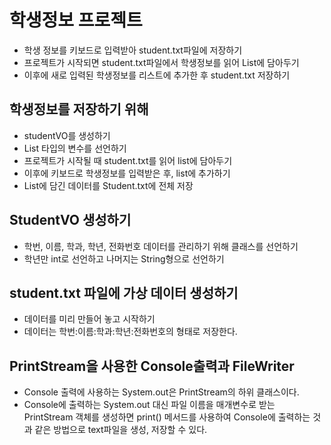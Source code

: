 # 학생정보 프로젝트
* 학생 정보를 키보드로 입력받아 student.txt파일에 저장하기
* 프로젝트가 시작되면 student.txt파일에서 학생정보를 읽어 List에 담아두기
* 이후에 새로 입력된 학생정보를 리스트에 추가한 후 student.txt 저장하기

## 학생정보를 저장하기 위해
* studentVO를 생성하기
* List<StudentVO> 타입의 변수를 선언하기
* 프로젝트가 시작될 때 student.txt를 읽어 list에 담아두기
* 이후에 키보드로 학생정보를 입력받은 후, list에 추가하기
* List에 담긴 데이터를 Student.txt에 전체 저장

## StudentVO 생성하기
* 학번, 이름, 학과, 학년, 전화번호 데이터를 관리하기 위해 클래스를 선언하기
* 학년만 int로 선언하고 나머지는 String형으로 선언하기

## student.txt 파일에 가상 데이터 생성하기
* 데이터를 미리 만들어 놓고 시작하기
* 데이터는 학번:이름:학과:학년:전화번호의 형태로 저장한다.

## PrintStream을 사용한 Console출력과 FileWriter
* Console 출력에 사용하는 System.out은 PrintStream의 하위 클래스이다.
* Console에 출력하는 System.out 대신 파일 이름을 매개변수로 받는 PrintStream 객체를 생성하면 print() 메서드를 사용하여 Console에 출력하는 것과 같은 방법으로 text파일을 생성, 저장할 수 있다.